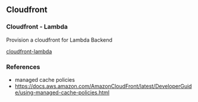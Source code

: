 ## Cloudfront

### Cloudfront - Lambda

Provision a cloudfront for Lambda Backend

[cloudfront-lambda](cloudfront-lambda.yaml)


### References
- managed cache policies
- https://docs.aws.amazon.com/AmazonCloudFront/latest/DeveloperGuide/using-managed-cache-policies.html